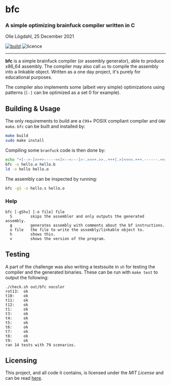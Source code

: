 # bfc
### A simple optimizing brainfuck compiler written in C
Olle Lögdahl, 25 December 2021

[![build](https://github.com/ollelogdahl/bfc/actions/workflows/build.yml/badge.svg)](https://github.com/ollelogdahl/bfc/actions/workflows/build.yml)
![licence](https://img.shields.io/github/license/ollelogdahl/bfc)

---

**bfc** is a simple brainfuck compiler (or assembly generator), able to
produce x86_64 assembly. The compiler may also call `as` to compile the
assembly into a linkable object. Written as a one day project, it's purely
for educational purposes.

The compiler also implements some (albeit very simple) optimizations using
patterns (`[-]` can be optimized as a set 0 for example).

## Building & Usage

The only requirements to build are a `C99`+ POSIX compliant compiler and
`GNU make`. `bfc` can be built and installed by:

```bash
make build
sudo make install
```

Compiling some `branfuck` code is then done by:

```bash
echo "+[-->-[>>+>-----<<]<--<---]>-.>>>+.>>..+++[.>]<<<<.+++.------.<<-.>>>>+." > hello.b
bfc -o hello.o hello.b
ld -o hello hello.o
```

The assembly can be inspected by running:
```bash
bfc -gS -o hello.s hello.o
```

### Help
```
bfc [-gShv] [-o file] file
  S        skips the assembler and only outputs the generated assembly.
  g        generates assembly with comments about the bf instructions.
  o file   the file to write the assembly/linkable object to.
  h        shows this.
  v        shows the version of the program.
```

## Testing

A part of the challenge was also writing a testssuite in `sh` for testing the
compiler and the generated binaries. These can be run with `make test` to output
the following:

```
./check.sh out/bfc nocolor
rot13:  ok
t10:    ok
t11:    ok
t12:    ok
t1:     ok
t3:     ok
t4:     ok
t5:     ok
t6:     ok
t7:     ok
t8:     ok
t9:     ok
ran 14 tests with 79 scenarios.
```

## Licensing

This project, and all code it contains, is licensed under the *MIT License* and can be read [here](LICENSE).
